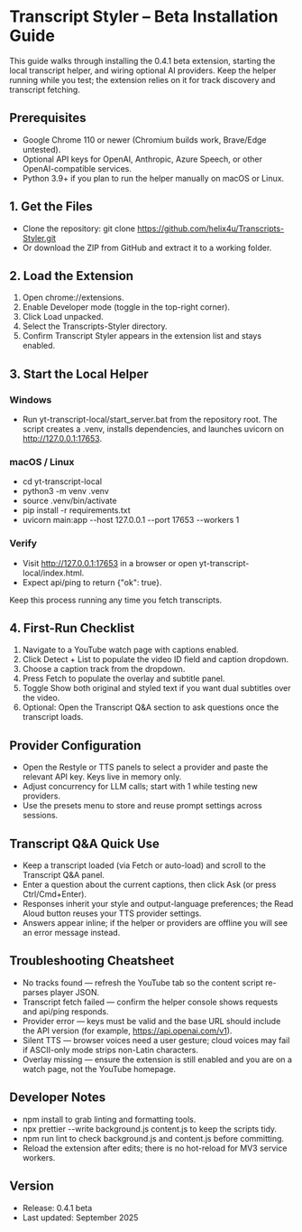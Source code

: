 # Transcript Styler – Beta Installation Guide

This guide walks through installing the 0.4.1 beta extension, starting the local transcript helper, and wiring optional AI providers. Keep the helper running while you test; the extension relies on it for track discovery and transcript fetching.

## Prerequisites
- Google Chrome 110 or newer (Chromium builds work, Brave/Edge untested).
- Optional API keys for OpenAI, Anthropic, Azure Speech, or other OpenAI-compatible services.
- Python 3.9+ if you plan to run the helper manually on macOS or Linux.

## 1. Get the Files
- Clone the repository: git clone https://github.com/helix4u/Transcripts-Styler.git
- Or download the ZIP from GitHub and extract it to a working folder.

## 2. Load the Extension
1. Open chrome://extensions.
2. Enable Developer mode (toggle in the top-right corner).
3. Click Load unpacked.
4. Select the Transcripts-Styler directory.
5. Confirm Transcript Styler appears in the extension list and stays enabled.

## 3. Start the Local Helper
### Windows
- Run yt-transcript-local/start_server.bat from the repository root. The script creates a .venv, installs dependencies, and launches uvicorn on http://127.0.0.1:17653.

### macOS / Linux
- cd yt-transcript-local
- python3 -m venv .venv
- source .venv/bin/activate
- pip install -r requirements.txt
- uvicorn main:app --host 127.0.0.1 --port 17653 --workers 1

### Verify
- Visit http://127.0.0.1:17653 in a browser or open yt-transcript-local/index.html.
- Expect api/ping to return {"ok": true}.

Keep this process running any time you fetch transcripts.

## 4. First-Run Checklist
1. Navigate to a YouTube watch page with captions enabled.
2. Click Detect + List to populate the video ID field and caption dropdown.
3. Choose a caption track from the dropdown.
4. Press Fetch to populate the overlay and subtitle panel.
5. Toggle Show both original and styled text if you want dual subtitles over the video.
6. Optional: Open the Transcript Q&A section to ask questions once the transcript loads.

## Provider Configuration
- Open the Restyle or TTS panels to select a provider and paste the relevant API key. Keys live in memory only.
- Adjust concurrency for LLM calls; start with 1 while testing new providers.
- Use the presets menu to store and reuse prompt settings across sessions.

## Transcript Q&A Quick Use
- Keep a transcript loaded (via Fetch or auto-load) and scroll to the Transcript Q&A panel.
- Enter a question about the current captions, then click Ask (or press Ctrl/Cmd+Enter).
- Responses inherit your style and output-language preferences; the Read Aloud button reuses your TTS provider settings.
- Answers appear inline; if the helper or providers are offline you will see an error message instead.

## Troubleshooting Cheatsheet
- No tracks found — refresh the YouTube tab so the content script re-parses player JSON.
- Transcript fetch failed — confirm the helper console shows requests and api/ping responds.
- Provider error — keys must be valid and the base URL should include the API version (for example, https://api.openai.com/v1).
- Silent TTS — browser voices need a user gesture; cloud voices may fail if ASCII-only mode strips non-Latin characters.
- Overlay missing — ensure the extension is still enabled and you are on a watch page, not the YouTube homepage.

## Developer Notes
- npm install to grab linting and formatting tools.
- npx prettier --write background.js content.js to keep the scripts tidy.
- npm run lint to check background.js and content.js before committing.
- Reload the extension after edits; there is no hot-reload for MV3 service workers.

## Version
- Release: 0.4.1 beta
- Last updated: September 2025
